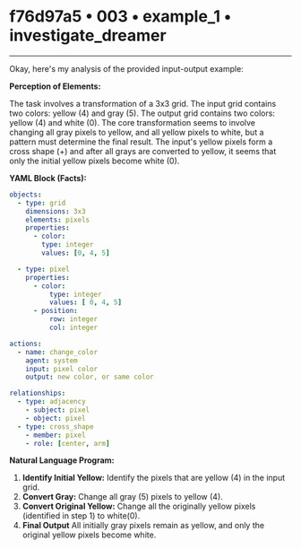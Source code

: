 # f76d97a5 • 003 • example_1 • investigate_dreamer

---
Okay, here's my analysis of the provided input-output example:

**Perception of Elements:**

The task involves a transformation of a 3x3 grid. The input grid contains two colors: yellow (4) and gray (5). The output grid contains two colors: yellow (4) and white (0). The core transformation seems to involve changing all gray pixels to yellow, and all yellow pixels to white, but a pattern must determine the final result. The input's yellow pixels form a cross shape (+) and after all grays are converted to yellow, it seems that only the initial yellow pixels become white (0).

**YAML Block (Facts):**



```yaml
objects:
  - type: grid
    dimensions: 3x3
    elements: pixels
    properties:
      - color:
        type: integer
        values: [0, 4, 5]

  - type: pixel
    properties:
      - color:
          type: integer
          values: [ 0, 4, 5]
      - position:
          row: integer
          col: integer

actions:
  - name: change_color
    agent: system
    input: pixel color
    output: new color, or same color

relationships:
  - type: adjacency
    - subject: pixel
    - object: pixel
  - type: cross_shape
    - member: pixel
    - role: [center, arm]

```



**Natural Language Program:**

1.  **Identify Initial Yellow:** Identify the pixels that are yellow (4) in the input grid.
2.  **Convert Gray:** Change all gray (5) pixels to yellow (4).
3.  **Convert Original Yellow:** Change all the originally yellow pixels (identified in step 1) to white(0).
4. **Final Output** All initially gray pixels remain as yellow, and only the original yellow pixels become white.

